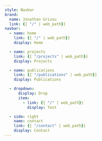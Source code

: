 ```yaml
---
style: Navbar
brand:
  name: Jonathan Grizou
  link: {{ "/" | web_path}}
navbar:
  - name: home
    link: {{ "/" | web_path}}
    display: Home

  - name: projects
    link: {{ "/projects" | web_path}}
    display: Projects

  - name: publications
    link: {{ "/publications" | web_path}}
    display: Publications

  - dropdown:
      display: Drop
      item:
        - link: {{ "/" | web_path}}
          display: Test

  - side: right
    name: contact
    link: {{ "/contact" | web_path}}
    display: Contact
---
```

